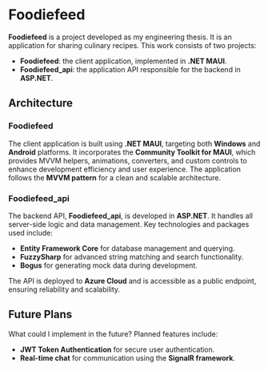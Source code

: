 # Foodiefeed

**Foodiefeed** is a project developed as my engineering thesis. It is an application for sharing culinary recipes. This work consists of two projects:  
- **Foodiefeed**: the client application, implemented in **.NET MAUI**.  
- **Foodiefeed_api**: the application API responsible for the backend in **ASP.NET**.

## Architecture

### Foodiefeed  
The client application is built using **.NET MAUI**, targeting both **Windows** and **Android** platforms. It incorporates the **Community Toolkit for MAUI**, which provides MVVM helpers, animations, converters, and custom controls to enhance development efficiency and user experience. The application follows the **MVVM pattern** for a clean and scalable architecture.

### Foodiefeed_api  
The backend API, **Foodiefeed_api**, is developed in **ASP.NET**. It handles all server-side logic and data management. Key technologies and packages used include:  
- **Entity Framework Core** for database management and querying.  
- **FuzzySharp** for advanced string matching and search functionality.  
- **Bogus** for generating mock data during development.  

The API is deployed to **Azure Cloud** and is accessible as a public endpoint, ensuring reliability and scalability.

## Future Plans

What could I implement in the future? Planned features include:  
- **JWT Token Authentication** for secure user authentication.  
- **Real-time chat** for communication using the **SignalR framework**.  
